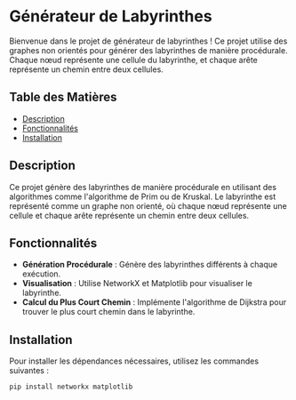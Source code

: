 # Générateur de Labyrinthes

Bienvenue dans le projet de générateur de labyrinthes ! Ce projet utilise des graphes non orientés pour générer des labyrinthes de manière procédurale. Chaque nœud représente une cellule du labyrinthe, et chaque arête représente un chemin entre deux cellules.

## Table des Matières

- [Description](#description)
- [Fonctionnalités](#fonctionnalités)
- [Installation](#installation)

## Description

Ce projet génère des labyrinthes de manière procédurale en utilisant des algorithmes comme l'algorithme de Prim ou de Kruskal. Le labyrinthe est représenté comme un graphe non orienté, où chaque nœud représente une cellule et chaque arête représente un chemin entre deux cellules.

## Fonctionnalités

- **Génération Procédurale** : Génère des labyrinthes différents à chaque exécution.
- **Visualisation** : Utilise NetworkX et Matplotlib pour visualiser le labyrinthe.
- **Calcul du Plus Court Chemin** : Implémente l'algorithme de Dijkstra pour trouver le plus court chemin dans le labyrinthe.

## Installation

Pour installer les dépendances nécessaires, utilisez les commandes suivantes :

```bash
pip install networkx matplotlib
